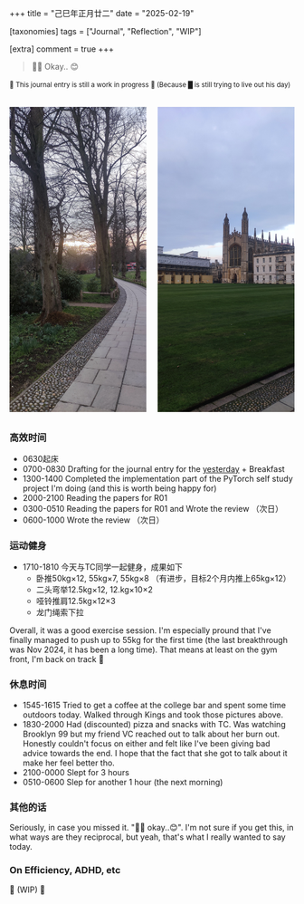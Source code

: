 +++
title = "己巳年正月廿二"
date = "2025-02-19"

[taxonomies]
tags = ["Journal", "Reflection", "WIP"]

[extra]
comment = true
+++

> 🤷‍♂️ Okay.. 😊

<small>🚧 This journal entry is still a work in progress 🚧 (Because █ is still trying to live out his day)</small>

<div class="grid-container">
  <img src="/img/king_sun.jpg" alt="Sunset through the gaps of trees in King's college">
  <img src="/img/king_chapel.jpg" alt="King's Chapel viewed from inside the college">
</div>

<style>
.grid-container {
  display: grid;
  grid-template-columns: repeat(2, 1fr); /* 两列等宽 */
  gap: 20px;
  margin: 2rem 0;
}

.grid-container img {
  width: 100%;
  height: auto;
  object-fit: cover;
}

/* 移动端响应式 */
@media (max-width: 768px) {
  .grid-container {
    grid-template-columns: 1fr;
  }
}
</style>

### 高效时间
- 0630起床
- 0700-0830 Drafting for the journal entry for the [yesterday](@/journals/2025-02-18.md) + Breakfast
- 1300-1400 Completed the implementation part of the PyTorch self study project I'm doing (and this is worth being happy for)
- 2000-2100 Reading the papers for R01
- 0300-0510 Reading the papers for R01 and Wrote the review （次日）
- 0600-1000 Wrote the review （次日）

### 运动健身
- 1710-1810 今天与TC同学一起健身，成果如下
    - 卧推50kg×12, 55kg×7, 55kg×8 （有进步，目标2个月内推上65kg×12）
    - 二头弯举12.5kg×12, 12.kg×10×2
    - 哑铃推肩12.5kg×12×3
    - 龙门绳索下拉

Overall, it was a good exercise session. I'm especially pround that
I've finally managed to push up to 55kg for the first time (the last
breakthrough was Nov 2024, it has been a long time). That means at
least on the gym front, I'm back on track 💪

### 休息时间
- 1545-1615 Tried to get a coffee at the college bar and spent some time
    outdoors today. Walked through Kings and took those pictures above.
- 1830-2000 Had (discounted) pizza and snacks with TC. Was watching Brooklyn 99
but my friend VC reached out to talk about her burn out. Honestly couldn't
focus on either and felt like I've been giving bad advice towards the end. I hope
that the fact that she got to talk about it make her feel better tho.
- 2100-0000 Slept for 3 hours
- 0510-0600 Slep for another 1 hour (the next morning)

### 其他的话
Seriously, in case you missed it. "🤷‍♂️ okay..😊". I'm not sure if you get this,
in what ways are they reciprocal, but yeah, that's what I really wanted to say today.

### On Efficiency, ADHD, etc
🚧 (WIP) 🚧

